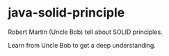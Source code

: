 # java-solid-principle
Robert Martin (Uncle Bob) tell about SOLID principles.

Learn from Uncle Bob to get a deep understanding.
